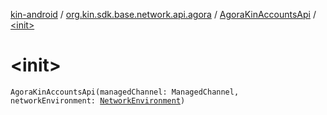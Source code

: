 [kin-android](../../index.md) / [org.kin.sdk.base.network.api.agora](../index.md) / [AgoraKinAccountsApi](index.md) / [&lt;init&gt;](./-init-.md)

# &lt;init&gt;

`AgoraKinAccountsApi(managedChannel: ManagedChannel, networkEnvironment: `[`NetworkEnvironment`](../../org.kin.sdk.base.stellar.models/-network-environment/index.md)`)`